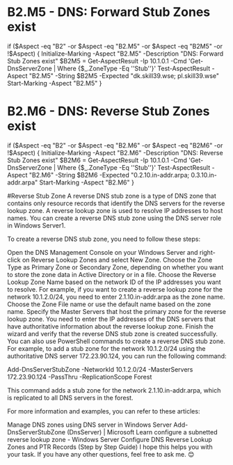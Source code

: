 
# B2.M5 - DNS: Forward Stub Zones exist
if ($Aspect -eq "B2" -or $Aspect -eq "B2.M5" -or $Aspect -eq "B2M5" -or !$Aspect) {
    Initialize-Marking -Aspect "B2.M5" -Description "DNS: Forward Stub Zones exist"
    $B2M5 = Get-AspectResult -Ip 10.1.0.1 -Cmd 'Get-DnsServerZone | Where {$_.ZoneType -Eq ''Stub''}'
    Test-AspectResult -Aspect "B2.M5" -String $B2M5 -Expected "dk.skill39.wse; pl.skill39.wse"
    Start-Marking -Aspect "B2.M5"
}

# B2.M6 - DNS: Reverse Stub Zones exist
if ($Aspect -eq "B2" -or $Aspect -eq "B2.M6" -or $Aspect -eq "B2M6" -or !$Aspect) {
    Initialize-Marking -Aspect "B2.M6" -Description "DNS: Reverse Stub Zones exist"
    $B2M6 = Get-AspectResult -Ip 10.1.0.1 -Cmd 'Get-DnsServerZone | Where {$_.ZoneType -Eq ''Stub''}'
    Test-AspectResult -Aspect "B2.M6" -String $B2M6 -Expected "0.2.10.in-addr.arpa; 0.3.10.in-addr.arpa"
    Start-Marking -Aspect "B2.M6"
}

#Reverse Stub Zone
A reverse DNS stub zone is a type of DNS zone that contains only resource records that identify the DNS servers for the reverse lookup zone. A reverse lookup zone is used to resolve IP addresses to host names. You can create a reverse DNS stub zone using the DNS server role in Windows Server1.

To create a reverse DNS stub zone, you need to follow these steps:

Open the DNS Management Console on your Windows Server and right-click on Reverse Lookup Zones and select New Zone.
Choose the Zone Type as Primary Zone or Secondary Zone, depending on whether you want to store the zone data in Active Directory or in a file.
Choose the Reverse Lookup Zone Name based on the network ID of the IP addresses you want to resolve. For example, if you want to create a reverse lookup zone for the network 10.1.2.0/24, you need to enter 2.1.10.in-addr.arpa as the zone name.
Choose the Zone File name or use the default name based on the zone name.
Specify the Master Servers that host the primary zone for the reverse lookup zone. You need to enter the IP addresses of the DNS servers that have authoritative information about the reverse lookup zone.
Finish the wizard and verify that the reverse DNS stub zone is created successfully.
You can also use PowerShell commands to create a reverse DNS stub zone. For example, to add a stub zone for the network 10.1.2.0/24 using the authoritative DNS server 172.23.90.124, you can run the following command:

Add-DnsServerStubZone -NetworkId 10.1.2.0/24 -MasterServers 172.23.90.124 -PassThru -ReplicationScope Forest

This command adds a stub zone for the network 2.1.10.in-addr.arpa, which is replicated to all DNS servers in the forest.

For more information and examples, you can refer to these articles:

Manage DNS zones using DNS server in Windows Server
Add-DnsServerStubZone (DnsServer) | Microsoft Learn
configure a subnetted reverse lookup zone - Windows Server
Configure DNS Reverse Lookup Zones and PTR Records (Step by Step Guide)
I hope this helps you with your task. If you have any other questions, feel free to ask me. 😊
